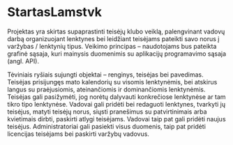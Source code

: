 # StartasLamstvk

Projektas yra skirtas supaprastinti teisėjų klubo veiklą, palengvinant vadovų darbą organizuojant lenktynes bei leidžiant teisėjams pateikti savo norus į varžybas / lenktynių tipus.
Veikimo principas – naudotojams bus pateikta grafinė sąsaja, kuri mainysis duomenimis su aplikacijų programavimo sąsaja (angl. API).

Tėviniais ryšiais sujungti objektai – renginys, teisėjas bei pavedimas. Teisėjas prisijungęs mato kalendorių su visomis lenktynėmis, bei atskirus langus su praėjusiomis, ateinančiomis ir dominančiomis lenktynėmis. Teisėjas gali pasižymėti, jog norėtų dalyvauti konkrečiose lenktynėse ar tam tikro tipo lenktynėse. Vadovai gali pridėti bei redaguoti lenktynes, tvarkyti jų teisėjus, matyti teisėjų norus, siųsti pranešimus su patvirtinimais arba kvietimais dirbti, paskirti atlygi teisėjams. Vadovai taip pat gali pridėti naujus teisėjus. Administratoriai gali pasiekti visus duomenis, taip pat pridėti licencijas teisėjams bei paskirti varžybų vadovus.
